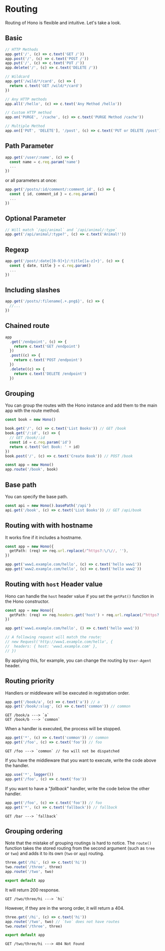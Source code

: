 # Routing

Routing of Hono is flexible and intuitive.
Let's take a look.

## Basic

```ts
// HTTP Methods
app.get('/', (c) => c.text('GET /'))
app.post('/', (c) => c.text('POST /'))
app.put('/', (c) => c.text('PUT /'))
app.delete('/', (c) => c.text('DELETE /'))

// Wildcard
app.get('/wild/*/card', (c) => {
  return c.text('GET /wild/*/card')
})

// Any HTTP methods
app.all('/hello', (c) => c.text('Any Method /hello'))

// Custom HTTP method
app.on('PURGE', '/cache', (c) => c.text('PURGE Method /cache'))

// Multiple Method
app.on(['PUT', 'DELETE'], '/post', (c) => c.text('PUT or DELETE /post'))
```

## Path Parameter

```ts
app.get('/user/:name', (c) => {
  const name = c.req.param('name')
  ...
})
```

or all parameters at once:

```ts
app.get('/posts/:id/comment/:comment_id', (c) => {
  const { id, comment_id } = c.req.param()
  ...
})
```

## Optional Parameter

```ts
// Will match `/api/animal` and `/api/animal/:type`
app.get('/api/animal/:type?', (c) => c.text('Animal!'))
```

## Regexp

```ts
app.get('/post/:date{[0-9]+}/:title{[a-z]+}', (c) => {
  const { date, title } = c.req.param()
  ...
})
```

## Including slashes

```ts
app.get('/posts/:filename{.+.png$}', (c) => {
  //...
})
```

## Chained route

```ts
app
  .get('/endpoint', (c) => {
    return c.text('GET /endpoint')
  })
  .post((c) => {
    return c.text('POST /endpoint')
  })
  .delete((c) => {
    return c.text('DELETE /endpoint')
  })
```

## Grouping

You can group the routes with the Hono instance and add them to the main app with the route method.

```ts
const book = new Hono()

book.get('/', (c) => c.text('List Books')) // GET /book
book.get('/:id', (c) => {
  // GET /book/:id
  const id = c.req.param('id')
  return c.text('Get Book: ' + id)
})
book.post('/', (c) => c.text('Create Book')) // POST /book

const app = new Hono()
app.route('/book', book)
```

## Base path

You can specify the base path.

```ts
const api = new Hono().basePath('/api')
api.get('/book', (c) => c.text('List Books')) // GET /api/book
```

## Routing with with hostname

It works fine if it includes a hostname.

```ts
const app = new Hono({
  getPath: (req) => req.url.replace(/^https?:\/\//, ''),
})

app.get('www1.example.com/hello', (c) => c.text('hello www1'))
app.get('www2.example.com/hello', (c) => c.text('hello www2'))
```

## Routing with `host` Header value

Hono can handle the `host` header value if you set the `getPat()` function in the Hono constructor.

```ts
const app = new Hono({
  getPath: (req) => req.headers.get('host') + req.url.replace(/^https?:\/\/[^\/]+/, ''),
})

app.get('www1.example.com/hello', () => c.text('hello www1'))

// A following request will match the route:
// new Request('http://www1.example.com/hello', {
//  headers: { host: 'www1.example.com' },
// })
```

By applying this, for example, you can change the routing by `User-Agent` header.

## Routing priority

Handlers or middleware will be executed in registration order.

```ts
app.get('/book/a', (c) => c.text('a')) // a
app.get('/book/:slug', (c) => c.text('common')) // common
```

```
GET /book/a ---> `a`
GET /book/b ---> `common`
```

When a handler is executed, the process will be stopped.

```ts
app.get('*', (c) => c.text('common')) // common
app.get('/foo', (c) => c.text('foo')) // foo
```

```
GET /foo ---> `common` // foo will not be dispatched
```

If you have the middleware that you want to execute, write the code above the handler.

```ts
app.use('*', logger())
app.get('/foo', (c) => c.text('foo'))
```

If you want to have a "_fallback_" handler, write the code below the other handler.

```ts
app.get('/foo', (c) => c.text('foo')) // foo
app.get('*', (c) => c.text('fallback')) // fallback
```

```
GET /bar ---> `fallback`
```

## Grouping ordering

Note that the mistake of grouping routings is hard to notice.
The `route()` function takes the stored routing from the second argument (such as `tree` or `two`) and adds it to its own (`two` or `app`) routing.

```ts
three.get('/hi', (c) => c.text('hi'))
two.route('/three', three)
app.route('/two', two)

export default app
```

It will return 200 response.

```
GET /two/three/hi ---> `hi`
```

However, if they are in the wrong order, it will return a 404.

```ts
three.get('/hi', (c) => c.text('hi'))
app.route('/two', two) // `two` does not have routes
two.route('/three', three)

export default app
```

```
GET /two/three/hi ---> 404 Not Found
```
